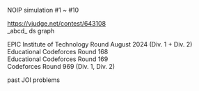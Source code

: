 NOIP simulation #1 ~ #10  
  
https://vjudge.net/contest/643108  
\_abcd_ ds graph  
  
EPIC Institute of Technology Round August 2024 (Div. 1 + Div. 2)  
Educational Codeforces Round 168  
Educational Codeforces Round 169  
Codeforces Round 969 (Div. 1, Div. 2)  
  
past JOI problems